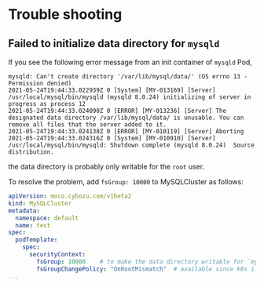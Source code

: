 # Trouble shooting

## Failed to initialize data directory for `mysqld`

If you see the following error message from an init container of `mysqld` Pod,

```
mysqld: Can't create directory '/var/lib/mysql/data/' (OS errno 13 - Permission denied)
2021-05-24T19:44:33.022939Z 0 [System] [MY-013169] [Server] /usr/local/mysql/bin/mysqld (mysqld 8.0.24) initializing of server in progress as process 12
2021-05-24T19:44:33.024090Z 0 [ERROR] [MY-013236] [Server] The designated data directory /var/lib/mysql/data/ is unusable. You can remove all files that the server added to it.
2021-05-24T19:44:33.024138Z 0 [ERROR] [MY-010119] [Server] Aborting
2021-05-24T19:44:33.024316Z 0 [System] [MY-010910] [Server] /usr/local/mysql/bin/mysqld: Shutdown complete (mysqld 8.0.24)  Source distribution.
```

the data directory is probably only writable for the `root` user.

To resolve the problem, add `fsGroup: 10000` to MySQLCluster as follows:

```yaml
apiVersion: moco.cybozu.com/v1beta2
kind: MySQLCluster
metadata:
  namespace: default
  name: test
spec:
  podTemplate:
    spec:
      securityContext:
        fsGroup: 10000    # to make the data directory writable for `mysqld` container.
        fsGroupChangePolicy: "OnRootMismatch"  # available since k8s 1.20
...
```

